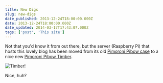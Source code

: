 ```yaml
---
title: New Digs
slug: new-digs
date_published: 2013-12-24T18:00:00.000Z
date: 2013-12-24T18:00:00.000Z
date_updated: 2014-03-17T17:43:07.000Z
tags: ['post', 'This site']
---
```


Not that you'd know it from out there, but the server (Raspberry Pi) that hosts this lovely blog has been moved from its old [Pimoroni Pibow case](http://shop.pimoroni.com/products/pibow-raspberry-pi-case) to a nice new [Pimoroni Pibow Timber](http://shop.pimoroni.com/products/pibow-timber).

![Timber!](https://fbcdn-sphotos-b-a.akamaihd.net/hphotos-ak-prn2/1501027_10152170255956477_1076747685_o.jpg)

Nice, huh?
